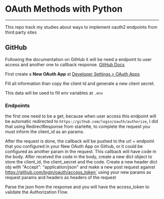 # OAuth Methods with Python

---

This repo track my studies about ways to implement oauth2 endpoints from third party sites


## GitHub

Following the documentation on GitHub it will be need a endpoint to user access and another one to callback response.
[GitHub Docs](https://docs.github.com/en/apps/oauth-apps/building-oauth-apps/authorizing-oauth-apps#web-application-flow)


First create a **New OAuth App** at [Developer Settings > OAuth Apps](https://github.com/settings/developers)

Fill all information than copy the client Id and generate a new client secret.

This data will be used to fill env variables at `.env`


### Endpoints

the first one need to be a get, because when user access this endpoint will be automatic redirected to
`https://github.com/login/oauth/authorize`, I did that using RedirectResponse from starlette, to complete the request
you must inform the client_id as an params.

After the request is done, the callback will be pushed to the url + endpoint that you configured in your New OAuth App
on Github, or it could be configured as another param in the request. This callback will have code in the body.
After received the code in the body, create a new dict object to store the client_id, the client_secret and the code.
Create a new header dict obj with "Accept": "application/json" and make a new post request against
https://github.com/login/oauth/access_token` using your new params as request params and headers as headers of the request

Parse the json from the response and you will have the access_token to validate the Authorization Flow.
